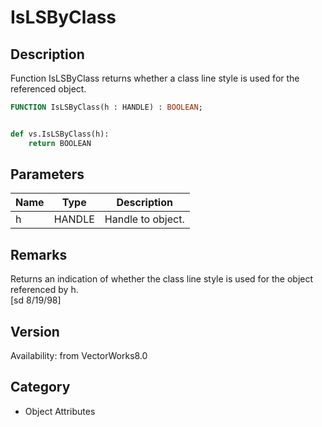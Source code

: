 # IsLSByClass

## Description
Function IsLSByClass returns whether a class line style is used for the referenced object.

```pascal
FUNCTION IsLSByClass(h : HANDLE) : BOOLEAN;
```

```python

def vs.IsLSByClass(h):
    return BOOLEAN
```

## Parameters
|Name|Type|Description|
|---|---|---|
|h|HANDLE|Handle to object.|

## Remarks
Returns an indication of whether the class line style is used for the object referenced by h.<BR>
[sd 8/19/98]

## Version
Availability: from VectorWorks8.0
## Category
* Object Attributes

